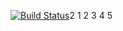 [![Build Status](https://travis-ci.org/DamirNurm/Trav-cl.svg?branch=master)](https://travis-ci.org/DamirNurm/Trav-cl)2
1
2
3
4
5
